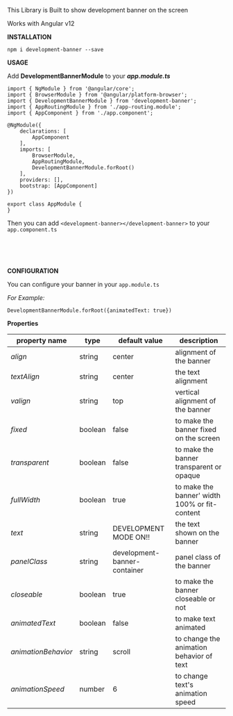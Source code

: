
This Library is Built to show development banner on the screen

Works with Angular v12

**INSTALLATION**

    npm i development-banner --save

  

**USAGE**

Add **DevelopmentBannerModule** to your **_app.module.ts_**

    import { NgModule } from '@angular/core';
    import { BrowserModule } from '@angular/platform-browser';
    import { DevelopmentBannerModule } from 'development-banner';
    import { AppRoutingModule } from './app-routing.module';
    import { AppComponent } from './app.component';  
    
    @NgModule({
	    declarations: [
			AppComponent
		],
	    imports: [
		    BrowserModule,
		    AppRoutingModule,
		    DevelopmentBannerModule.forRoot()
	    ],
	    providers: [],
	    bootstrap: [AppComponent]
    })
    
    export class AppModule {
    }

Then you can add `<development-banner></development-banner>` to your `app.component.ts`

<br>
<br>
<br>

**CONFIGURATION**

You can configure your banner in your `app.module.ts` 

_For Example:_

    DevelopmentBannerModule.forRoot({animatedText: true})

**Properties**

| property name | type | default value | description |
|--|--|--|--|
| *align*  | string | center | alignment of the banner |
| *textAlign* | string | center | the text alignment |
| *valign* | string | top | vertical alignment of the banner | 
|*fixed* | boolean| false| to make the banner fixed on the screen |
|*transparent*| boolean| false |to make the banner transparent or opaque|
|*fullWidth* | boolean| true|to make the banner' width 100% or fit-content|
|*text*| string|DEVELOPMENT MODE ON!!|the text shown on the banner|
|*panelClass*|string|development-banner-container|panel class of the banner|
|*closeable*|boolean|true|to make the banner closeable or not|
|*animatedText*|boolean|false|to make text animated|
|*animationBehavior*|string|scroll|to change the animation behavior of text|
|*animationSpeed*|number|6|to change text's animation speed|
